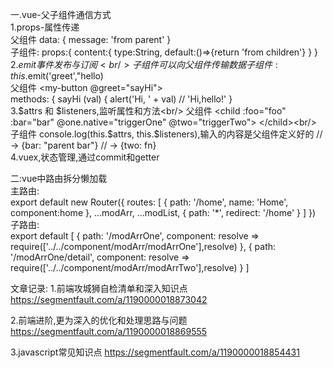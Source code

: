 一.vue-父子组件通信方式<br/>
1.props-属性传递<br/>
父组件
<children :content="message"></children>
data: {
    message: 'from parent'
  }
<br/>子组件:
props:{
    content:{
    type:String,
    default:()=>{return 'from children'}
    }
}<br/>
2.$emit事件发布与订阅<br/>
子组件可以向父组件传输数据
子组件:
this.$emit('greet',"hello)<br/>
父组件
 <my-button @greet="sayHi"></my-button><br/>
 methods: {
     sayHi (val) {
       alert('Hi, ' + val) // 'Hi,hello!'
     }<br/>
 3.$attrs 和 $listeners,监听属性和方法<br/>
 父组件
  <child
     :foo="foo"
     :bar="bar"
     @one.native="triggerOne"
     @two="triggerTwo">
   </child><br/>
 子组件
  console.log(this.$attrs, this.$listeners),输入的内容是父组件定义好的
     // -> {bar: "parent bar"}
     // -> {two: fn}<br/>
 4.vuex,状态管理,通过commit和getter
 
 二:vue中路由拆分懒加载<br/>
 主路由:<br/>
 export default new Router({
   routes: [
     {
       path: '/home',
       name: 'Home',
       component:home
     },
     ...modArr,
     ...modList,
     {
       path: '*',
       redirect: '/home'
     }
   ]
 })<br/>
 子路由:<br/>
 export default [
   {
     path: '/modArrOne',
     component: resolve => require(['../../component/modArr/modArrOne'],resolve)
   },
   {
     path: '/modArrOne/detail',
     component: resolve => require(['../../component/modArr/modArrTwo'],resolve)
   }
 ]
 
 
 文章记录:
 1.前端攻城狮自检清单和深入知识点
 https://segmentfault.com/a/1190000018873042
 
 2.前端进阶,更为深入的优化和处理思路与问题
 https://segmentfault.com/a/1190000018869555
 
 3.javascript常见知识点
 https://segmentfault.com/a/1190000018854431